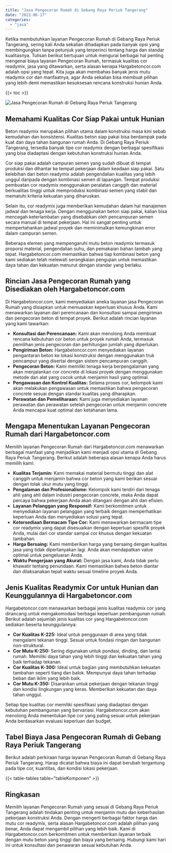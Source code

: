 ```yaml
---
title: "Jasa Pengecoran Rumah di Gebang Raya Periuk Tangerang"
date: "2023-06-17"
categories: 
  - "jasa"
---
```



Ketika membutuhkan layanan Pengecoran Rumah di Gebang Raya Periuk Tangerang, sering kali Anda sekalian dihadapkan pada banyak opsi yang membingungkan tanpa petunjuk yang terperinci tentang harga dan standar kualitasnya. Tulisan berikut bertujuan untuk mengurai berbagai hal penting mengenai biaya layanan Pengecoran Rumah, termasuk kualitas cor readymix, jasa yang ditawarkan, serta alasan kenapa Hargabetoncor.com adalah opsi yang tepat. Kita juga akan membahas banyak jenis mutu readymix cor dan manfaatnya, agar Anda sekalian bisa membuat pilihan yang lebih demi memastikan kesuksesan rencana konstruksi hunian Anda.

{{< toc >}}

![Jasa Pengecoran Rumah di Gebang Raya Periuk Tangerang](https://hargareadymixid.github.io/hbc/readymix-hbc%20(16).png)

## Memahami Kualitas Cor Siap Pakai untuk Hunian

Beton readymix merupakan pilihan utama dalam konstruksi masa kini sebab kemudahan dan konsistensi. Kualitas beton siap pakai bisa berdampak pada kuat dan daya tahan bangunan rumah Anda. Di Gebang Raya Periuk Tangerang, tersedia banyak tipe cor readymix dengan berbagai spesifikasi yang bisa diadaptasi dengan kebutuhan konstruksi hunian Anda.

Cor siap pakai adalah campuran semen yang sudah dibuat di tempat produksi dan dihantar ke tempat pekerjaan dalam keadaan siap pakai. Satu kelebihan dari beton readymix adalah pengendalian kualitas yang lebih unggul daripada dengan kombinasi semen di lapangan. Tempat produksi pembuatan cor readymix menggunakan peralatan canggih dan material berkualitas tinggi untuk memproduksi kombinasi semen yang stabil dan mematuhi kriteria kekuatan yang diharuskan.

Selain itu, cor readymix juga memberikan kemudahan dalam hal manajemen jadwal dan tenaga kerja. Dengan menggunakan beton siap pakai, kalian bisa mencegah keterlambatan yang disebabkan oleh pencampuran semen secara manual di tempat pekerjaan. Hal ini sangat penting untuk mempertahankan jadwal proyek dan meminimalkan kemungkinan error dalam campuran semen.

Beberapa elemen yang mempengaruhi mutu beton readymix termasuk proporsi material, pengendalian suhu, dan pemakaian bahan tambah yang tepat. Hargabetoncor.com memastikan bahwa tiap kombinasi beton yang kami sediakan telah melewati serangkaian pengujian untuk memastikan daya tahan dan kekuatan menurut dengan standar yang berlaku.

## Rincian Jasa Pengecoran Rumah yang Disediakan oleh Hargabetoncor.com

Di Hargabetoncor.com, kami menyediakan aneka layanan jasa Pengecoran Rumah yang disiapkan untuk memuaskan keperluan khusus Anda. Kami menawarkan layanan dari perencanaan dan konsultasi sampai pengiriman dan pengecoran beton di tempat proyek. Berikut adalah rincian layanan yang kami tawarkan:

- **Konsultasi dan Perencanaan:** Kami akan menolong Anda membuat rencana kebutuhan cor beton untuk proyek rumah Anda, termasuk pemilihan jenis pengecoran dan perhitungan jumlah yang diperlukan.
- **Pengiriman Beton:** Hargabetoncor.com menyediakan layanan pengantaran beton ke lokasi konstruksi dengan menggunakan truk pencampur yang disertai dengan sistem pencampuran canggih.
- **Pengecoran Beton:** Kami memiliki tenaga kerja berpengalaman yang akan menjalankan cor concrete di lokasi proyek dengan menggunakan metode dan alat yang cocok untuk menjamin hasil yang optimal.
- **Pengawasan dan Kontrol Kualitas:** Selama proses cor, kelompok kami akan melakukan pengawasan untuk memastikan bahwa pengecoran concrete sesuai dengan standar kualitas yang diharapkan.
- **Perawatan dan Pemeliharaan:** Kami juga menyediakan layanan perawatan dan perawatan setelah pengecoran untuk menjamin concrete Anda mencapai kuat optimal dan ketahanan lama.

## Mengapa Menentukan Layanan Pengecoran Rumah dari Hargabetoncor.com

Memilih layanan Pengecoran Rumah dari Hargabetoncor.com menawarkan berbagai manfaat yang menjadikan kami menjadi opsi utama di Gebang Raya Periuk Tangerang. Berikut adalah beberapa alasan kenapa Anda harus memilih kami:

- **Kualitas Terjamin:** Kami memakai material bermutu tinggi dan alat canggih untuk menjamin bahwa cor beton yang kami berikan sesuai dengan tolak ukur mutu yang tinggi.
- **Pengalaman dan Profesionalisme:** Kelompok kami terdiri dari tenaga ahli yang ahli dalam industri pengecoran concrete, maka Anda dapat percaya bahwa pekerjaan Anda akan ditangani dengan ahli dan efisien.
- **Layanan Pelanggan yang Responsif:** Kami berkomitmen untuk menyediakan layanan pelanggan yang terbaik dengan memperhatikan keperluan Anda dan menyediakan solusi yang tepat.
- **Ketersediaan Bermacam Tipe Cor:** Kami menawarkan bermacam tipe cor readymix yang dapat disesuaikan dengan keperluan spesifik proyek Anda, mulai dari cor standar sampai cor khusus dengan kekuatan tambahan.
- **Harga Bersaing:** Kami memberikan harga yang bersaing dengan kualitas jasa yang tidak dipertanyakan lagi. Anda akan mendapatkan value optimal untuk pengeluaran Anda.
- **Waktu Pengerjaan yang Akurat:** Dengan jasa kami, Anda tidak perlu khawatir tentang penundaan. Kami memastikan bahwa beton diantar dan dilaksanakan tepat waktu sesuai timeline proyek Anda.

## Jenis Kualitas Readymix Cor untuk Hunian dan Keunggulannya di Hargabetoncor.com

Hargabetoncor.com menawarkan berbagai jenis kualitas readymix cor yang dirancang untuk mengakomodasi berbagai keperluan pembangunan rumah. Berikut adalah sejumlah jenis kualitas cor yang Hargabetoncor.com sediakan beserta keunggulannya:

- **Cor Kualitas K-225:** Ideal untuk penggunaan di area yang tidak mengalami tekanan tinggi. Sesuai untuk fondasi ringan dan bangunan non-struktural.
- **Cor Mutu K-250:** Sering digunakan untuk pondasi, dinding, dan lantai rumah. Memiliki daya tahan yang lebih tinggi dan kekuatan tahan yang baik terhadap tekanan.
- **Cor Kualitas K-300:** Ideal untuk bagian yang membutuhkan kekuatan tambahan seperti tiang dan balok. Mempunyai daya tahan terhadap beban dan iklim yang lebih baik.
- **Cor Mutu K-350:** Disarankan untuk pekerjaan dengan tekanan tinggi dan kondisi lingkungan yang keras. Memberikan kekuatan dan daya tahan unggul.

Setiap tipe kualitas cor memiliki spesifikasi yang diadaptasi dengan kebutuhan pembangunan yang bervariasi. Hargabetoncor.com akan menolong Anda menentukan tipe cor yang paling sesuai untuk pekerjaan Anda berdasarkan evaluasi keperluan dan budget.

## Tabel Biaya Jasa Pengecoran Rumah di Gebang Raya Periuk Tangerang

Berikut adalah perkiraan harga layanan Pengecoran Rumah di Gebang Raya Periuk Tangerang. Harap dicatat bahwa biaya ini dapat berubah tergantung pada tipe cor, kuantitas, dan kondisi lokasi pekerjaan.

{{< table-tables table="tableKomponen" >}}

## Ringkasan

Memilih layanan Pengecoran Rumah yang sesuai di Gebang Raya Periuk Tangerang adalah tindakan penting untuk menjamin mutu dan keberhasilan pekerjaan konstruksi Anda. Dengan mengerti berbagai faktor harga dan mutu cor readymix, serta alasan Hargabetoncor.com adalah pilihan yang benar, Anda dapat mengambil pilihan yang lebih baik. Kami di Hargabetoncor.com berkomitmen untuk memberikan layanan terbaik dengan mutu beton yang tinggi dan biaya yang bersaing. Hubungi kami hari ini untuk konsultasi dan penawaran sesuai kebutuhan Anda.
